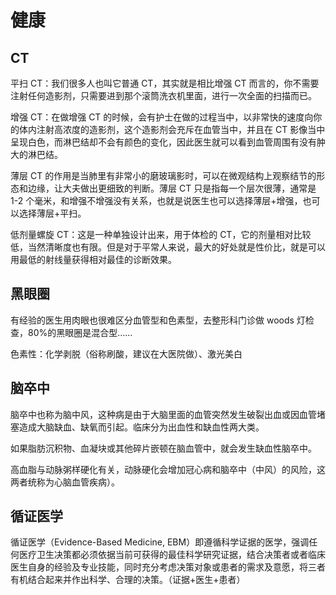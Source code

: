 # 健康

## CT

平扫 CT：我们很多人也叫它普通 CT，其实就是相比增强 CT 而言的，你不需要注射任何造影剂，只需要进到那个滚筒洗衣机里面，进行一次全面的扫描而已。

增强 CT：在做增强 CT 的时候，会有护士在做的过程当中，以非常快的速度向你的体内注射高浓度的造影剂，这个造影剂会充斥在血管当中，并且在 CT 影像当中呈现白色，而淋巴结却不会有颜色的变化，因此医生就可以看到血管周围有没有肿大的淋巴结。

薄层 CT 的作用是当肺里有非常小的磨玻璃影时，可以在微观结构上观察结节的形态和边缘，让大夫做出更细致的判断。薄层 CT 只是指每一个层次很薄，通常是 1-2 个毫米，和增强不增强没有关系，也就是说医生也可以选择薄层+增强，也可以选择薄层+平扫。

低剂量螺旋 CT：这是一种单独设计出来，用于体检的 CT，它的剂量相对比较低，当然清晰度也有限。但是对于平常人来说，最大的好处就是性价比，就是可以用最低的射线量获得相对最佳的诊断效果。

## 黑眼圈

有经验的医生用肉眼也很难区分血管型和色素型，去整形科门诊做 woods 灯检查，80%的黑眼圈是混合型……

色素性：化学剥脱（俗称刷酸，建议在大医院做）、激光美白

## 脑卒中

脑卒中也称为脑中风，这种病是由于大脑里面的血管突然发生破裂出血或因血管堵塞造成大脑缺血、缺氧而引起。临床分为出血性和缺血性两大类。

如果脂肪沉积物、血凝块或其他碎片嵌顿在脑血管中，就会发生缺血性脑卒中。

高血脂与动脉粥样硬化有关，动脉硬化会增加冠心病和脑卒中（中风）的风险，这两者统称为心脑血管疾病）。

## 循证医学

循证医学（Evidence-Based Medicine, EBM）即遵循科学证据的医学，强调任何医疗卫生决策都必须依据当前可获得的最佳科学研究证据，结合决策者或者临床医生自身的经验及专业技能，同时充分考虑决策对象或患者的需求及意愿，将三者有机结合起来并作出科学、合理的决策。（证据+医生+患者）

